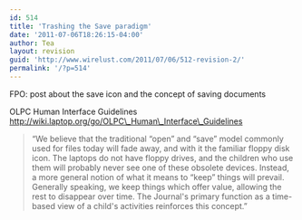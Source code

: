 ```yaml
---
id: 514
title: 'Trashing the Save paradigm'
date: '2011-07-06T18:26:15-04:00'
author: Tea
layout: revision
guid: 'http://www.wirelust.com/2011/07/06/512-revision-2/'
permalink: '/?p=514'
---
```


FPO: post about the save icon and the concept of saving documents

OLPC Human Interface Guidelines  
http://wiki.laptop.org/go/OLPC\_Human\_Interface\_Guidelines

> “We believe that the traditional “open” and “save” model commonly used for files today will fade away, and with it the familiar floppy disk icon. The laptops do not have floppy drives, and the children who use them will probably never see one of these obsolete devices. Instead, a more general notion of what it means to “keep” things will prevail. Generally speaking, we keep things which offer value, allowing the rest to disappear over time. The Journal's primary function as a time- based view of a child's activities reinforces this concept.”